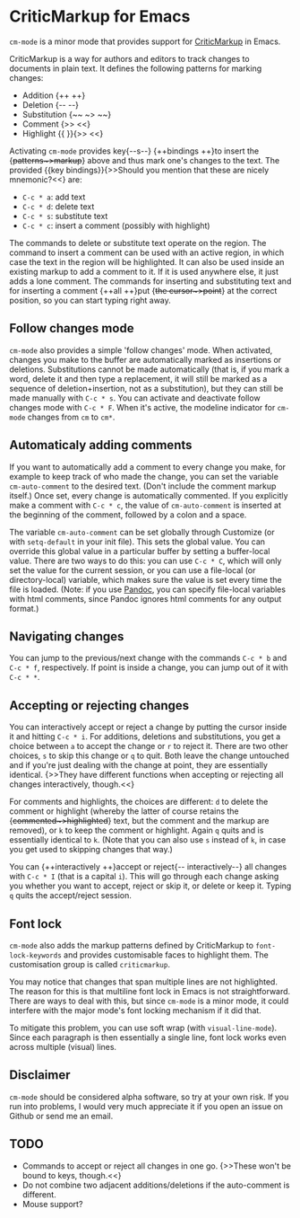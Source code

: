 # CriticMarkup for Emacs #

`cm-mode` is a minor mode that provides support for [CriticMarkup](http://criticmarkup.com/) in Emacs.

CriticMarkup is a way for authors and editors to track changes to documents in plain text. It defines the following patterns for marking changes:

- Addition {++ ++}
- Deletion {-- --}
- Substitution {~~ ~> ~~}
- Comment {>> <<}
- Highlight {{ }}{>> <<}

Activating `cm-mode` provides key{--s--} {++bindings ++}to insert the {~~patterns~>markup~~} above and thus mark one's changes to the text. The provided {{key bindings}}{>>Should you mention that these are nicely mnemonic?<<} are:

- `C-c * a`: add text
- `C-c * d`: delete text
- `C-c * s`: substitute text
- `C-c * c`: insert a comment (possibly with highlight)

The commands to delete or substitute text operate on the region. The command to insert a comment can be used with an active region, in which case the text in the region will be highlighted. It can also be used inside an existing markup to add a comment to it. If it is used anywhere else, it just adds a lone comment. The commands for inserting and substituting text and for inserting a comment {++all ++}put {~~the cursor~>point~~} at the correct position, so you can start typing right away.


## Follow changes mode ##

`cm-mode` also provides a simple 'follow changes' mode. When activated, changes you make to the buffer are automatically marked as insertions or deletions. Substitutions cannot be made automatically (that is, if you mark a word, delete it and then type a replacement, it will still be marked as a sequence of deletion+insertion, not as a substitution), but they can still be made manually with `C-c * s`. You can activate and deactivate follow changes mode with `C-c * F`. When it's active, the modeline indicator for `cm-mode` changes from `cm` to `cm*`. 


## Automaticaly adding comments ##

If you want to automatically add a comment to every change you make, for example to keep track of who made the change, you can set the variable `cm-auto-comment` to the desired text. (Don't include the comment markup itself.) Once set, every change is automatically commented. If you explicitly make a comment with `C-c * c`, the value of `cm-auto-comment` is inserted at the beginning of the comment, followed by a colon and a space.

The variable `cm-auto-comment` can be set globally through Customize (or with `setq-default` in your init file). This sets the global value. You can override this global value in a particular buffer by setting a buffer-local value. There are two ways to do this: you can use `C-c * C`, which will only set the value for the current session, or you can use a file-local (or directory-local) variable, which makes sure the value is set every time the file is loaded. (Note: if you use [Pandoc](http://johnmacfarlane.net/pandoc/), you can specify file-local variables with html comments, since Pandoc ignores html comments for any output format.)


## Navigating changes ##

You can jump to the previous/next change with the commands `C-c * b` and `C-c * f`, respectively. If point is inside a change, you can jump out of it with `C-c * *`.


## Accepting or rejecting changes ##

You can interactively accept or reject a change by putting the cursor inside it and hitting `C-c * i`. For additions, deletions and substitutions, you get a choice between `a` to accept the change or `r` to reject it. There are two other choices, `s` to skip this change or `q` to quit. Both leave the change untouched and if you're just dealing with the change at point, they are essentially identical. {>>They have different functions when accepting or rejecting all changes interactively, though.<<}

For comments and highlights, the choices are different: `d` to delete the comment or highlight (whereby the latter of course retains the {~~commented~>highlighted~~} text, but the comment and the markup are removed), or `k` to keep the comment or highlight. Again `q` quits and is essentially identical to `k`. (Note that you can also use `s` instead of `k`, in case you get used to skipping changes that way.)

You can {++interactively ++}accept or reject{-- interactively--} all changes with `C-c * I` (that is a capital `i`). This will go through each change asking you whether you want to accept, reject or skip it, or delete or keep it. Typing `q` quits the accept/reject session.


## Font lock ##

`cm-mode` also adds the markup patterns defined by CriticMarkup to `font-lock-keywords` and provides customisable faces to highlight them. The customisation group is called `criticmarkup`.

You may notice that changes that span multiple lines are not highlighted. The reason for this is that multiline font lock in Emacs is not straightforward. There are ways to deal with this, but since `cm-mode` is a minor mode, it could interfere with the major mode's font locking mechanism if it did that.

To mitigate this problem, you can use soft wrap (with `visual-line-mode`). Since each paragraph is then essentially a single line, font lock works even across multiple (visual) lines.


## Disclaimer ##

`cm-mode` should be considered alpha software, so try at your own risk. If you run into problems, I would very much appreciate it if you open an issue on Github or send me an email.


## TODO ##

- Commands to accept or reject all changes in one go. {>>These won't be bound to keys, though.<<}
- Do not combine two adjacent additions/deletions if the auto-comment is different.
- Mouse support?
